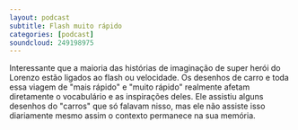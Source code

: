 ```yaml
---
layout: podcast
subtitle: Flash muito rápido
categories: [podcast]
soundcloud: 249198975
---
```


Interessante que a maioria das histórias de imaginação de super herói do
Lorenzo estão ligados ao flash ou velocidade.
Os desenhos de carro e toda essa viagem de "mais rápido" e "muito rápido"
realmente afetam diretamente o vocabulário e as inspirações deles.  Ele
assistiu alguns desenhos do "carros" que só falavam nisso, mas ele não assiste
isso diariamente mesmo assim o contexto permanece na sua memória.



